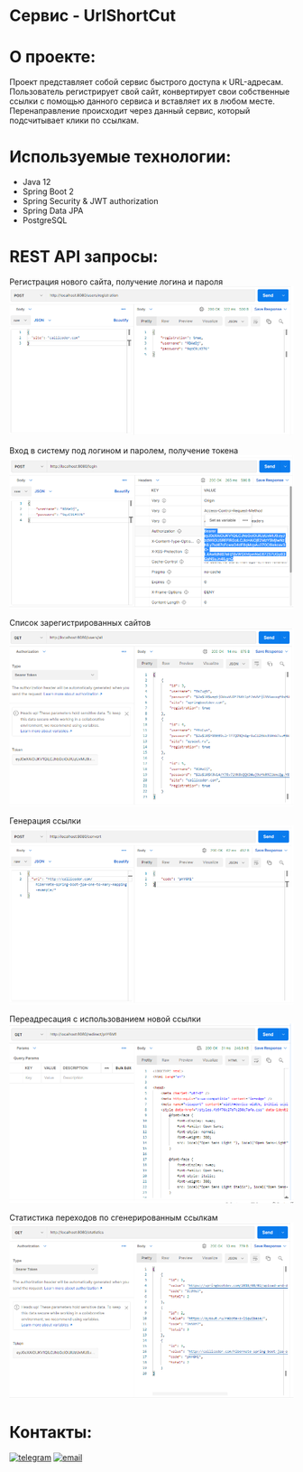 Сервис - UrlShortCut
=========================================



**О проекте:**
==
Проект представляет собой сервис быстрого доступа к URL-адресам.
Пользователь регистрирует свой сайт, конвертирует свои собственные ссылки с помощью данного сервиса и вставляет их в любом месте.
Перенаправление происходит через данный сервис, который подсчитывает клики по ссылкам.

**Используемые технологии:**
==
- Java 12
- Spring Boot 2
- Spring Security & JWT authorization
- Spring Data JPA
- PostgreSQL

**REST API запросы:**
==
Регистрация нового сайта, получение логина и пароля
![ScreenShot](images/2021-11-04_233326.png)

Вход в систему под логином и паролем, получение токена
![ScreenShot](images/2021-11-04_233617.png)

Список зарегистрированных сайтов
![ScreenShot](images/2021-11-04_233815.png)

Генерация ссылки
![ScreenShot](images/2021-11-04_234332.png)

Переадресация с использованием новой ссылки
![ScreenShot](images/2021-11-04_234704.png)

Статистика переходов по сгенерированным ссылкам
![ScreenShot](images/2021-11-04_234812.png)

**Контакты:**
==
[![telegram](https://img.shields.io/badge/Telegram-gray?style=for-the-badge&logo=Telegram&logoColor=white)](https://t.me/pavlovilyaru)
[![email](https://img.shields.io/badge/Mail.Ru-blue?style=for-the-badge&logo=Mail.Ru&logoColor=white)](mailto:ilya.pavlov@list.ru)
